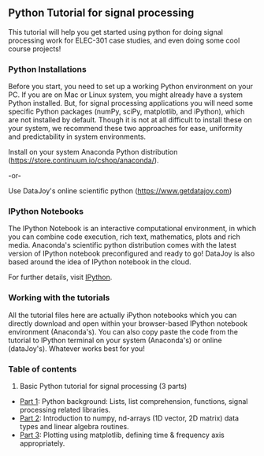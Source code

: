 ## Python Tutorial for signal processing 
This tutorial will help you get started using python for doing signal processing work for ELEC-301 case studies, and even doing some cool course projects! 

### Python Installations 
Before you start, you need to set up a working Python environment on your PC. If you are on Mac or Linux system, you might already have a system Python installed. But, for signal processing applications you will need some specific Python packages (numPy, sciPy, matplotlib, and iPython), which are not installed by default. Though it is not at all difficult to install these on your system, we recommend these two approaches for ease, uniformity and predictability in system environments. 

Install on your system Anaconda Python distribution (https://store.continuum.io/cshop/anaconda/).  

-or-

Use DataJoy's online scientific python (https://www.getdatajoy.com)

### IPython Notebooks 
The IPython Notebook is an interactive computational environment, in which you can combine code execution, rich text, mathematics, plots and rich media. Anaconda's scientific python distribution comes with the latest version of IPython notebook preconfigured and ready to go! DataJoy is also based around the idea of IPython notebook in the cloud. 

For further details, visit [IPython](http://ipython.org/notebook.html). 

### Working with the tutorials 
All the tutorial files here are actually iPython notebooks which you can directly download and open within your browser-based IPython notebook environment (Anaconda's). You can also copy paste the code from the tutorial to IPython terminal on your system (Anaconda's) or online (dataJoy's). Whatever works best for you! 

### Table of contents 
1. Basic Python tutorial for signal processing (3 parts)
  * [Part 1](https://github.com/mayankgrd/signal-processing-python-tutorial/blob/master/sp-python-intro-pt1.ipynb): Python background: Lists, list comprehension, functions, signal processing related libraries.  
  * [Part 2](https://github.com/mayankgrd/signal-processing-python-tutorial/blob/master/sp-python-intro-pt2.ipynb): Introduction to numpy, nd-arrays (1D vector, 2D matrix) data types and linear algebra routines. 
  * [Part 3](https://github.com/mayankgrd/signal-processing-python-tutorial/blob/master/sp-python-intro-pt3.ipynb): Plotting using matplotlib, defining time & frequency axis appropriately. 




